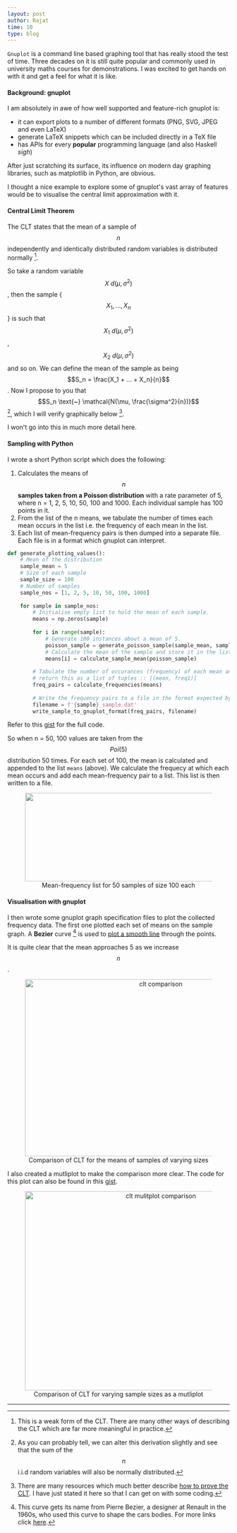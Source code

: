 ```yaml
---
layout: post
author: Rajat
time: 10
type: blog 
---
```

```Gnuplot``` is a command line based graphing tool that has really stood the test of time. Three decades on it is still quite popular and commonly used in university maths courses for demonstrations. I was excited to get hands on with it and get a feel for what it is like. 

#### Background: gnuplot
I am absolutely in awe of how well supported and feature-rich gnuplot is:

- it can export plots to a number of different formats (PNG, SVG, JPEG and even LaTeX)
- generate LaTeX snippets which can be included directly in a TeX file
- has APIs for every **popular** programming language (and also Haskell *sigh*)

After just scratching its surface, its influence on modern day graphing libraries, such as matplotlib in Python, are obvious.

I thought a nice example to explore some of gnuplot's vast array of features would be to visualise the central limit approximation with it.

#### Central Limit Theorem
The CLT states that the mean of a sample of $$n$$ independently and identically distributed random variables is distributed normally [^weak_form]. 

[^weak_form]: This is a weak form of the CLT. There are many other ways of describing the CLT which are far more meaningful in practice.

So take a random variable $$X \text{~} \textit{d}(\mu, \sigma^2)$$, then the sample {$$X_1,...,X_n$$} is such that $$X_1 \text{~} \textit{d}(\mu, \sigma^2)$$, $$X_2 \text{~} \textit{d}(\mu, \sigma^2)$$ and so on. We can define the mean of the sample as being $$S_n = \frac{X_1 + ... + X_n}{n}$$. Now I propose to you that $$S_n \text{~} \mathcal{N(\mu, \frac{\sigma^2}{n})}$$ [^proof_sum], which I will verify graphically below [^proof].

I won't go into this in much more detail here.

[^proof_sum]: As you can probably tell, we can alter this derivation slightly and see that the sum of the $$n$$ i.i.d random variables will also be normally distributed. 

[^proof]: There are many resources which much better describe <a class="inline-links" href="http://www.cs.toronto.edu/~yuvalf/CLT.pdf">how to prove the CLT</a>. I have just stated it here so that I can get on with some coding.

#### Sampling with Python
I wrote a short Python script which does the following: 
  1. Calculates the means of $$n$$ **samples taken from a Poisson distribution** with a rate parameter of 5, where n = 1, 2, 5, 10, 50, 100 and 1000. Each individual sample has 100 points in it.
  2. From the list of the n means, we tabulate the number of times each mean occurs in the list i.e. the frequency of each mean in the list.
  3. Each list of mean-frequency pairs is then dumped into a separate file. Each file is in a format which gnuplot can interpret.

``` python
def generate_plotting_values():
    # Mean of the distribution
    sample_mean = 5
    # Size of each sample
    sample_size = 100
    # Number of samples
    sample_nos = [1, 2, 5, 10, 50, 100, 1000]
    
    for sample in sample_nos:
        # Initialise empty list to hold the mean of each sample.
        means = np.zeros(sample)
        
        for i in range(sample):
            # Generate 100 instances about a mean of 5.
            poisson_sample = generate_poisson_sample(sample_mean, sample_size)
            # Calculate the mean of the sample and store it in the list.
            means[i] = calculate_sample_mean(poisson_sample)
            
        # Tabulate the number of occurances (frequency) of each mean and 
        # return this as a list of tuples :: [(mean, freq1)] 
        freq_pairs = calculate_frequencies(means)
        
        # Write the frequency pairs to a file in the format expected by gnuplot.
        filename = f'{sample}_sample.dat'
        write_sample_to_gnuplot_format(freq_pairs, filename)
```

Refer to this <span class="inline-links"><a href="https://gist.github.com/RajatRasal/a2179017cdb19a8175f6b6c25a27c2c4">gist</a></span> for the full code.

So when n = 50, 100 values are taken from the $$Poi(5)$$ distribution 50 times. For each set of 100, the mean is calculated and appended to the list ```means``` (above). We calculate the frequecy at which each mean occurs and add each mean-frequency pair to a list. This list is then written to a file.

<figure align="center">
  <img src="{{ site.url }}/assets/images/visualising_clt/mean_freq_pair.png" width="620px" height="200px">
  <figcaption>Mean-frequency list for 50 samples of size 100 each</figcaption>
</figure>

#### Visualisation with gnuplot
I then wrote some gnuplot graph specification files to plot the collected frequency data. The first one plotted each set of means on the sample graph. A **Bezier** curve [^bezier] is used to <span class="inline-links"><a href="http://heim.ifi.uio.no/inf3330/scripting/doc/gnuplot/Kawano/plot2-e.html">plot a smooth line</a></span> through the points.

[^bezier]: This curve gets its name from Pierre Bezier, a designer at Renault in the 1960s, who used this curve to shape the cars bodies. For more links click <span class="inline_links"><a href="https://books.google.co.uk/books?id=3ndQH4mTzWQC&pg=PA119#v=onepage&q&f=false">here</a></span>.

<script src="https://gist.github.com/RajatRasal/a2179017cdb19a8175f6b6c25a27c2c4.js?file=clt_comparison.plot"></script>

It is quite clear that the mean approaches 5 as we increase $$n$$.

<figure align="center">
  <img src="{{ site.url }}/assets/images/visualising_clt/clt1.png" height="400px" width="600px" alt="clt comparison">
  <figcaption>Comparison of CLT for the means of samples of varying sizes</figcaption>
</figure>

I also created a mutliplot to make the comparison more clear. The code for this plot can also be found in this <span class="inline-links"><a href="https://gist.github.com/RajatRasal/a2179017cdb19a8175f6b6c25a27c2c4">gist</a></span>.

<figure align="center">
  <img src="{{ site.url }}/assets/images/visualising_clt/clt2.png" height="450px" width="600px" alt="clt mulitplot comparison">
  <figcaption>Comparison of CLT for varying sample sizes as a mutliplot</figcaption>
</figure>

---
